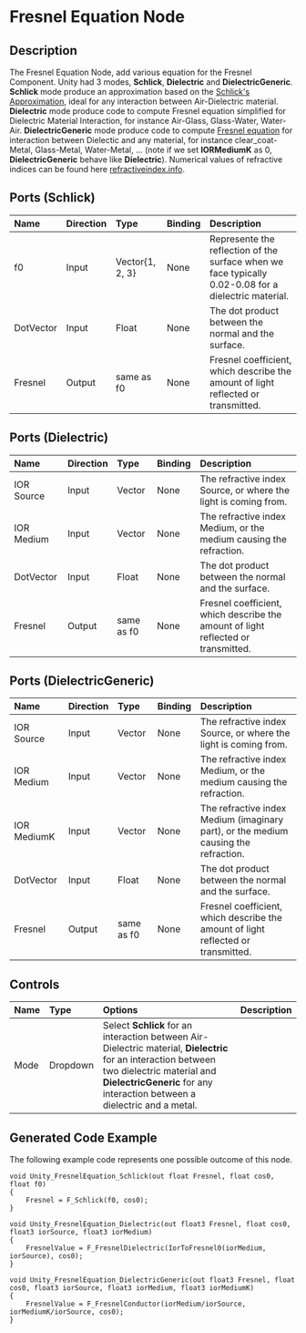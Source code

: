 # Fresnel Equation Node

## Description

The Fresnel Equation Node, add various equation for the Fresnel Component. Unity had 3 modes, **Schlick**, **Dielectric** and **DielectricGeneric**.
**Schlick** mode produce an approximation based on the [Schlick's Approximation](https://en.wikipedia.org/wiki/Schlick%27s_approximation), ideal for any interaction between Air-Dielectric material. 
**Dielectric** mode produce code to compute Fresnel equation simplified for Dielectric Material Interaction, for instance Air-Glass, Glass-Water, Water-Air.
**DielectricGeneric** mode produce code to compute [Fresnel equation](https://seblagarde.wordpress.com/2013/04/29/memo-on-fresnel-equations) for interaction between Dielectic and any material, for instance clear_coat-Metal, Glass-Metal, Water-Metal, ... (note if we set **IORMediumK** as 0, **DielectricGeneric** behave like **Dielectric**).
Numerical values of refractive indices can be found here [refractiveindex.info](https://refractiveindex.info/).

## Ports (Schlick)

| Name        | Direction           | Type  | Binding | Description |
|:------------ |:-------------|:-----|:---|:---|
| f0 | Input | Vector{1, 2, 3} | None | Represente the reflection of the surface when we face typically 0.02-0.08 for a dielectric material. |
| DotVector | Input | Float | None | The dot product between the normal and the surface. |
| Fresnel | Output      |  same as f0 | None | Fresnel coefficient, which describe the amount of light reflected or transmitted. |

## Ports (Dielectric)

| Name        | Direction           | Type  | Binding | Description |
|:------------ |:-------------|:-----|:---|:---|
| IOR Source | Input | Vector | None | The refractive index Source, or where the light is coming from. |
| IOR Medium     | Input | Vector | None | The refractive index Medium, or the medium causing the refraction. |
| DotVector | Input | Float | None | The dot product between the normal and the surface. |
| Fresnel | Output      |  same as f0 | None | Fresnel coefficient, which describe the amount of light reflected or transmitted. |

## Ports (DielectricGeneric)

| Name        | Direction           | Type  | Binding | Description |
|:------------ |:-------------|:-----|:---|:---|
| IOR Source | Input | Vector | None | The refractive index Source, or where the light is coming from. |
| IOR Medium     | Input | Vector | None | The refractive index Medium, or the medium causing the refraction. |
| IOR MediumK     | Input | Vector | None | The refractive index Medium (imaginary part), or the medium causing the refraction. |
| DotVector | Input | Float | None | The dot product between the normal and the surface. |
| Fresnel | Output      |  same as f0 | None | Fresnel coefficient, which describe the amount of light reflected or transmitted. |

## Controls

| Name        | Type           | Options  | Description |
|:------------ |:-------------|:-----|:---|
| Mode      | Dropdown | Select **Schlick** for an interaction between Air-Dielectric material, **Dielectric** for an interaction between two dielectric material and **DielectricGeneric** for any interaction between a dielectric and a metal. |

## Generated Code Example

The following example code represents one possible outcome of this node.

```
void Unity_FresnelEquation_Schlick(out float Fresnel, float cos0, float f0)
{
    Fresnel = F_Schlick(f0, cos0);
}

void Unity_FresnelEquation_Dielectric(out float3 Fresnel, float cos0, float3 iorSource, float3 iorMedium)
{
    FresnelValue = F_FresnelDielectric(IorToFresnel0(iorMedium, iorSource), cos0);
}

void Unity_FresnelEquation_DielectricGeneric(out float3 Fresnel, float cos0, float3 iorSource, float3 iorMedium, float3 iorMediumK)
{
    FresnelValue = F_FresnelConductor(iorMedium/iorSource, iorMediumK/iorSource, cos0);
}
```
